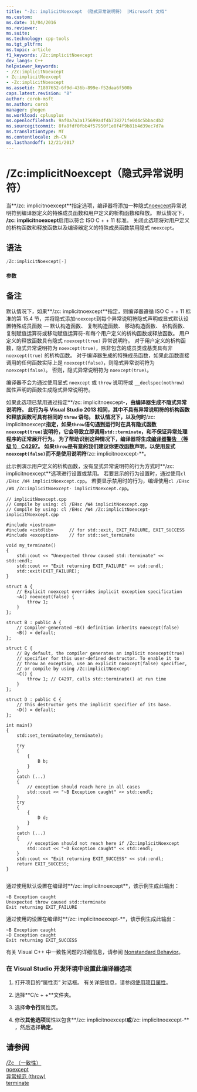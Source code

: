 ```yaml
---
title: "-Zc: implicitNoexcept （隐式异常说明符） |Microsoft 文档"
ms.custom: 
ms.date: 11/04/2016
ms.reviewer: 
ms.suite: 
ms.technology: cpp-tools
ms.tgt_pltfrm: 
ms.topic: article
f1_keywords: /Zc:implicitNoexcept
dev_langs: C++
helpviewer_keywords:
- /Zc:implicitNoexcept
- Zc:implicitNoexcept
- -Zc:implicitNoexcept
ms.assetid: 71807652-6f9d-436b-899e-f52daa6f500b
caps.latest.revision: "8"
author: corob-msft
ms.author: corob
manager: ghogen
ms.workload: cplusplus
ms.openlocfilehash: 9af0a7a3a175699a4f4b738271fe0d4c5bbac4b2
ms.sourcegitcommit: 8fa8fdf0fbb4f57950f1e8f4f9b81b4d39ec7d7a
ms.translationtype: MT
ms.contentlocale: zh-CN
ms.lasthandoff: 12/21/2017
---
```

# <a name="zcimplicitnoexcept-implicit-exception-specifiers"></a>/Zc:implicitNoexcept（隐式异常说明符）
当**/zc: implicitnoexcept**指定选项，编译器将添加一种隐式[noexcept](../../cpp/noexcept-cpp.md)异常说明符到编译器定义的特殊成员函数和用户定义的析构函数和释放。 默认情况下， **/zc: implicitnoexcept**启用以符合 ISO C + + 11 标准。 关闭此选项将对用户定义的析构函数和释放函数以及编译器定义的特殊成员函数禁用隐式 `noexcept`。  
  
## <a name="syntax"></a>语法  
  
```cpp  
/Zc:implicitNoexcept[-]  
```  
  
#### <a name="parameters"></a>参数  
  
## <a name="remarks"></a>备注  
 默认情况下，如果**/zc: implicitnoexcept**指定，则编译器遵循 ISO C + + 11 标准的第 15.4 节，并将隐式添加`noexcept`到每个异常说明符隐式声明或显式默认设置特殊成员函数 — 默认构造函数、 复制构造函数、 移动构造函数、 析构函数、 复制赋值运算符或移动赋值运算符-和每个用户定义的析构函数或释放函数。 用户定义的释放函数具有隐式 `noexcept(true)` 异常说明符。 对于用户定义的析构函数，隐式异常说明符为 `noexcept(true)`，除非包含的成员类或基类具有非 `noexcept(true)` 的析构函数。 对于编译器生成的特殊成员函数，如果此函数直接调用的任何函数实际上是 `noexcept(false)`，则隐式异常说明符为 `noexcept(false)`。 否则，隐式异常说明符为 `noexcept(true)`。  
  
 编译器不会为通过使用显式 `noexcept` 或 `throw` 说明符或 `__declspec(nothrow)` 属性声明的函数生成隐式异常说明符。  
  
 如果此选项已禁用通过指定**/zc: implicitnoexcept-**，由编译器生成不隐式异常说明符。 此行为与 Visual Studio 2013 相同，其中不具有异常说明符的析构函数和释放函数可具有相同的 `throw` 语句。 默认情况下，以及何时**/zc: implicitnoexcept**指定，如果`throw`语句遇到运行时在具有隐式函数`noexcept(true)`说明符，它会导致立即调用`std::terminate`，和不保证异常处理程序的正常展开行为。 为了帮助识别这种情况下，编译器将生成[编译器警告 （等级 1） C4297](../../error-messages/compiler-warnings/compiler-warning-level-1-c4297.md)。 如果`throw`是有意的我们建议你更改函数声明，以使用显式`noexcept(false)`而不是使用说明符**/zc: implicitnoexcept-**。  
  
 此示例演示用户定义的析构函数，没有显式异常说明符的行为方式时**/zc: implicitnoexcept**选项进行设置或禁用。 若要显示的行为设置时，通过使用`cl /EHsc /W4 implicitNoexcept.cpp`。 若要显示禁用时的行为，编译使用`cl /EHsc /W4 /Zc:implicitNoexcept- implicitNoexcept.cpp`。  
  
```  
// implicitNoexcept.cpp  
// Compile by using: cl /EHsc /W4 implicitNoexcept.cpp  
// Compile by using: cl /EHsc /W4 /Zc:implicitNoexcept- implicitNoexcept.cpp  
  
#include <iostream>  
#include <cstdlib>      // for std::exit, EXIT_FAILURE, EXIT_SUCCESS  
#include <exception>    // for std::set_terminate  
  
void my_terminate()  
{  
    std::cout << "Unexpected throw caused std::terminate" << std::endl;  
    std::cout << "Exit returning EXIT_FAILURE" << std::endl;  
    std::exit(EXIT_FAILURE);  
}  
  
struct A {  
    // Explicit noexcept overrides implicit exception specification  
    ~A() noexcept(false) {  
        throw 1;  
    }  
};  
  
struct B : public A {  
    // Compiler-generated ~B() definition inherits noexcept(false)  
    ~B() = default;  
};  
  
struct C {  
    // By default, the compiler generates an implicit noexcept(true)  
    // specifier for this user-defined destructor. To enable it to  
    // throw an exception, use an explicit noexcept(false) specifier,  
    // or compile by using /Zc:implicitNoexcept-  
    ~C() {    
        throw 1; // C4297, calls std::terminate() at run time  
    }  
};  
  
struct D : public C {  
    // This destructor gets the implicit specifier of its base.  
    ~D() = default;  
};  
  
int main()  
{  
    std::set_terminate(my_terminate);  
  
    try  
    {  
        {  
            B b;   
        }  
    }  
    catch (...)  
    {  
        // exception should reach here in all cases  
        std::cout << "~B Exception caught" << std::endl;  
    }  
    try  
    {  
        {  
            D d;  
        }  
    }  
    catch (...)  
    {  
        // exception should not reach here if /Zc:implicitNoexcept  
        std::cout << "~D Exception caught" << std::endl;  
    }  
    std::cout << "Exit returning EXIT_SUCCESS" << std::endl;  
    return EXIT_SUCCESS;  
}  
  
```  
  
 通过使用默认设置在编译时**/zc: implicitnoexcept**，该示例生成此输出：  
  
```Output  
~B Exception caught  
Unexpected throw caused std::terminate  
Exit returning EXIT_FAILURE  
```  
  
 通过使用的设置在编译时**/zc: implicitnoexcept-**，该示例生成此输出：  
  
```Output  
~B Exception caught  
~D Exception caught  
Exit returning EXIT_SUCCESS  
```  
  
 有关 Visual C++ 中一致性问题的详细信息，请参阅 [Nonstandard Behavior](../../cpp/nonstandard-behavior.md)。  
  
### <a name="to-set-this-compiler-option-in-the-visual-studio-development-environment"></a>在 Visual Studio 开发环境中设置此编译器选项  
  
1.  打开项目的“属性页”  对话框。 有关详细信息，请参阅[使用项目属性](../../ide/working-with-project-properties.md)。  
  
2.  选择**C/c + +**文件夹。  
  
3.  选择**命令行**属性页。  
  
4.  修改**其他选项**属性以包含**/zc: implicitnoexcept**或**/zc: implicitnoexcept-** ，然后选择**确定**。  
  
## <a name="see-also"></a>请参阅  
 [/Zc （一致性）](../../build/reference/zc-conformance.md)   
 [noexcept](../../cpp/noexcept-cpp.md)   
 [异常规范 (throw)](../../cpp/exception-specifications-throw-cpp.md)   
 [terminate](../../standard-library/exception-functions.md#terminate)